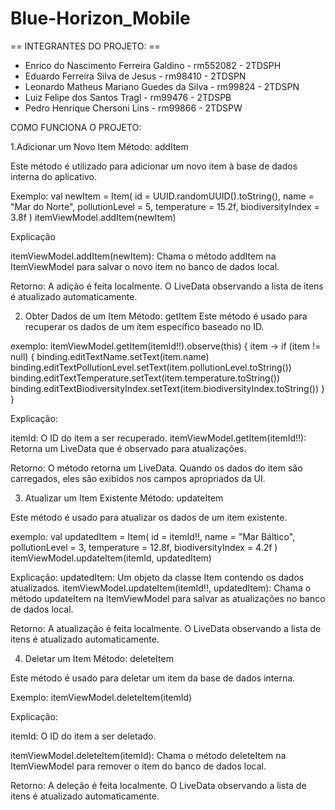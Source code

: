 # Blue-Horizon_Mobile

== INTEGRANTES DO PROJETO: ==
- Enrico do Nascimento Ferreira Galdino - rm552082 - 2TDSPH
- Eduardo Ferreira Silva de Jesus - rm98410 - 2TDSPN
- Leonardo Matheus Mariano Guedes da Silva - rm99824 - 2TDSPN
- Luiz Felipe dos Santos Tragl - rm99476 - 2TDSPB
- Pedro Henrique Chersoni Lins - rm99866 - 2TDSPW

COMO FUNCIONA O PROJETO:

1.Adicionar um Novo Item
Método: addItem

Este método é utilizado para adicionar um novo item à base de dados interna do aplicativo.

Exemplo: val newItem = Item(
    id = UUID.randomUUID().toString(),
    name = "Mar do Norte",
    pollutionLevel = 5,
    temperature = 15.2f,
    biodiversityIndex = 3.8f
)
itemViewModel.addItem(newItem)

Explicação

itemViewModel.addItem(newItem): Chama o método addItem na ItemViewModel para salvar o novo item no banco de dados local.

Retorno:
A adição é feita localmente. O LiveData observando a lista de itens é atualizado automaticamente.


2. Obter Dados de um Item
Método: getItem
Este método é usado para recuperar os dados de um item específico baseado no ID.

exemplo: itemViewModel.getItem(itemId!!).observe(this) { item ->
    if (item != null) {
        binding.editTextName.setText(item.name)
        binding.editTextPollutionLevel.setText(item.pollutionLevel.toString())
        binding.editTextTemperature.setText(item.temperature.toString())
        binding.editTextBiodiversityIndex.setText(item.biodiversityIndex.toString())
    }
}

Explicação:

itemId: O ID do item a ser recuperado.
itemViewModel.getItem(itemId!!): Retorna um LiveData<Item> que é observado para atualizações.


Retorno:
O método retorna um LiveData<Item>. Quando os dados do item são carregados, eles são exibidos nos campos apropriados da UI.


3. Atualizar um Item Existente
Método: updateItem

Este método é usado para atualizar os dados de um item existente.

exemplo:
val updatedItem = Item(
    id = itemId!!,
    name = "Mar Báltico",
    pollutionLevel = 3,
    temperature = 12.8f,
    biodiversityIndex = 4.2f
)
itemViewModel.updateItem(itemId, updatedItem)


Explicação:
updatedItem: Um objeto da classe Item contendo os dados atualizados.
itemViewModel.updateItem(itemId!!, updatedItem): Chama o método updateItem na ItemViewModel para salvar as atualizações no banco de dados local.


Retorno:
A atualização é feita localmente. O LiveData observando a lista de itens é atualizado automaticamente.


4. Deletar um Item
Método: deleteItem

Este método é usado para deletar um item da base de dados interna.

Exemplo:
itemViewModel.deleteItem(itemId)

Explicação:

itemId: O ID do item a ser deletado.

itemViewModel.deleteItem(itemId): Chama o método deleteItem na ItemViewModel para remover o item do banco de dados local.


Retorno:
A deleção é feita localmente. O LiveData observando a lista de itens é atualizado automaticamente.
